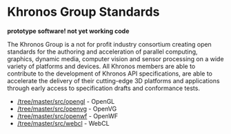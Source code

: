 # Khronos Group Standards

**prototype software! not yet working code**

The Khronos Group is a not for profit industry consortium creating open standards for the authoring and acceleration of parallel computing, graphics, dynamic media, computer vision and sensor processing on a wide variety of platforms and devices. All Khronos members are able to contribute to the development of Khronos API specifications, are able to accelerate the delivery of their cutting-edge 3D platforms and applications through early access to specification drafts and conformance tests.

 - [/tree/master/src/opengl](#) - OpenGL
 - [/tree/master/src/openvg](#) - OpenVG
 - [/tree/master/src/openwf](#) - OpenWF
 - [/tree/master/src/webcl](#) - WebCL